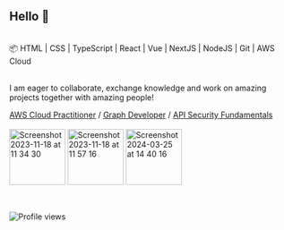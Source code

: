 ## Hello 👋

<br />
📦 HTML | CSS | TypeScript | React | Vue | NextJS | NodeJS | Git | AWS Cloud
<br />
<br />

I am eager to collaborate, exchange knowledge and work on amazing projects together with amazing people!

[AWS Cloud Practitioner](https://www.credly.com/badges/51ca1197-2374-4379-aee5-ea9356176354) /
[Graph Developer](https://www.apollographql.com/tutorials/certifications/3b9c0770-1887-4432-b687-42ce60ec066e) /
[API Security Fundamentals](https://www.credly.com/badges/60189fce-3d28-4e5e-8bca-a0ea816f6a8e/public_url) 
<br />
<br />
<img width="100" alt="Screenshot 2023-11-18 at 11 34 30" src="https://github.com/martiniucanastasia/martiniucanastasia/assets/86486215/7a1525c7-db22-4b9c-a021-e3bc92d1f2fc">
<img width="100" alt="Screenshot 2023-11-18 at 11 57 16" src="https://github.com/martiniucanastasia/martiniucanastasia/assets/86486215/3f388bcf-59e4-4a65-ba17-a737b8cec059">
<img width="100" alt="Screenshot 2024-03-25 at 14 40 16" src="https://github.com/martiniucanastasia/martiniucanastasia/assets/86486215/5f61ab36-38a8-43ac-b2dd-07f7575e4666">

<br/>

![Profile views](https://komarev.com/ghpvc/?username=martiniucanastasia&color=green)
